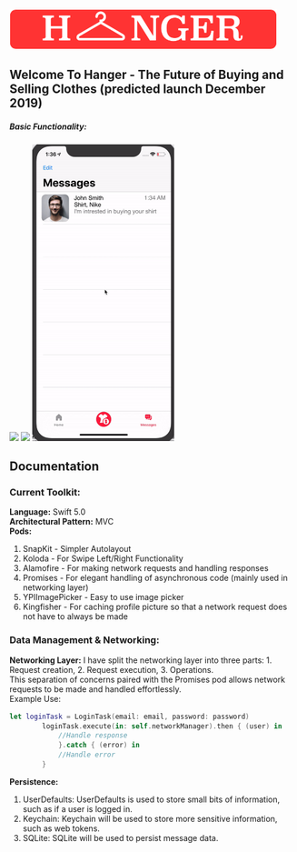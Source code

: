 ![](https://github.com/seancorc/Hanger/blob/master/Photos/Hanger.png)
## Welcome To Hanger - The Future of Buying and Selling Clothes (predicted launch December 2019)

##### Basic Functionality:
<img src="https://github.com/seancorc/Hanger/blob/master/Photos/home.gif" width="250"> <img src="https://github.com/seancorc/Hanger/blob/master/Photos/createpost.gif" width="250"> <img src="https://github.com/seancorc/Hanger/blob/master/Photos/messages.gif" width="250">

## Documentation

### Current Toolkit:
**Language:** Swift 5.0  
**Architectural Pattern:** MVC  
**Pods:**  
1. SnapKit - Simpler Autolayout
2. Koloda - For Swipe Left/Right Functionality
3. Alamofire - For making network requests and handling responses
4. Promises - For elegant handling of asynchronous code (mainly used in networking layer)
5. YPIImagePicker - Easy to use image picker
6. Kingfisher - For caching profile picture so that a network request does not have to always be made

### Data Management & Networking:  
**Networking Layer:** 
I have split the networking layer into three parts: 1. Request creation, 2. Request execution, 3. Operations.  
This separation of concerns paired with the Promises pod allows network requests to be made and handled effortlessly.  
Example Use: 
```Swift
let loginTask = LoginTask(email: email, password: password)
        loginTask.execute(in: self.networkManager).then { (user) in
            //Handle response
            }.catch { (error) in
            //Handle error
        }
``` 
**Persistence:** 
1. UserDefaults: UserDefaults is used to store small bits of information, such as if a user is logged in.
2. Keychain: Keychain will be used to store more sensitive information, such as web tokens.
3. SQLite: SQLite will be used to persist message data.